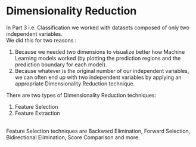 # Dimensionality Reduction
In Part 3 i.e. Classification we worked with datasets composed of only two independent variables.<br>
We did this for two reasons : <br>
1. Because we needed two dimensions to visualize better how Machine Learning models worked (by plotting the prediction regions and the prediction boundary for each model).
2. Because whatever is the original number of our independent variables, we can often end up with two independent variables by applying an appropriate Dimensionality Reduction technique.<br>

There are two types of Dimensionality Reduction techniques:<br>
1. Feature Selection
2. Feature Extraction
<br>
Feature Selection techniques are Backward Elimination, Forward Selection, Bidirectional Elimination, Score Comparison and more.